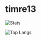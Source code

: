 # timre13
![Stats](https://github-readme-stats.vercel.app/api?username=timre13&show_icons=true&theme=tokyonight)

![Top Langs](https://github-readme-stats.vercel.app/api/top-langs/?username=timre13&layout=compact&show_icons=true&theme=tokyonight&langs_count=10)
